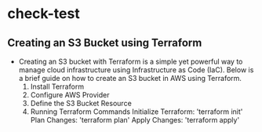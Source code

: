 # check-test
## Creating an S3 Bucket using Terraform
- Creating an S3 bucket with Terraform is a simple yet powerful way to manage cloud infrastructure using Infrastructure as Code (IaC). Below is a brief guide on how to create an S3 bucket in AWS using Terraform.
    1. Install Terraform
    2. Configure AWS Provider
    3. Define the S3 Bucket Resource
    4. Running Terraform Commands
       Initialize Terraform: 'terraform init'
       Plan Changes: 'terraform plan'
       Apply Changes:  'terraform apply'